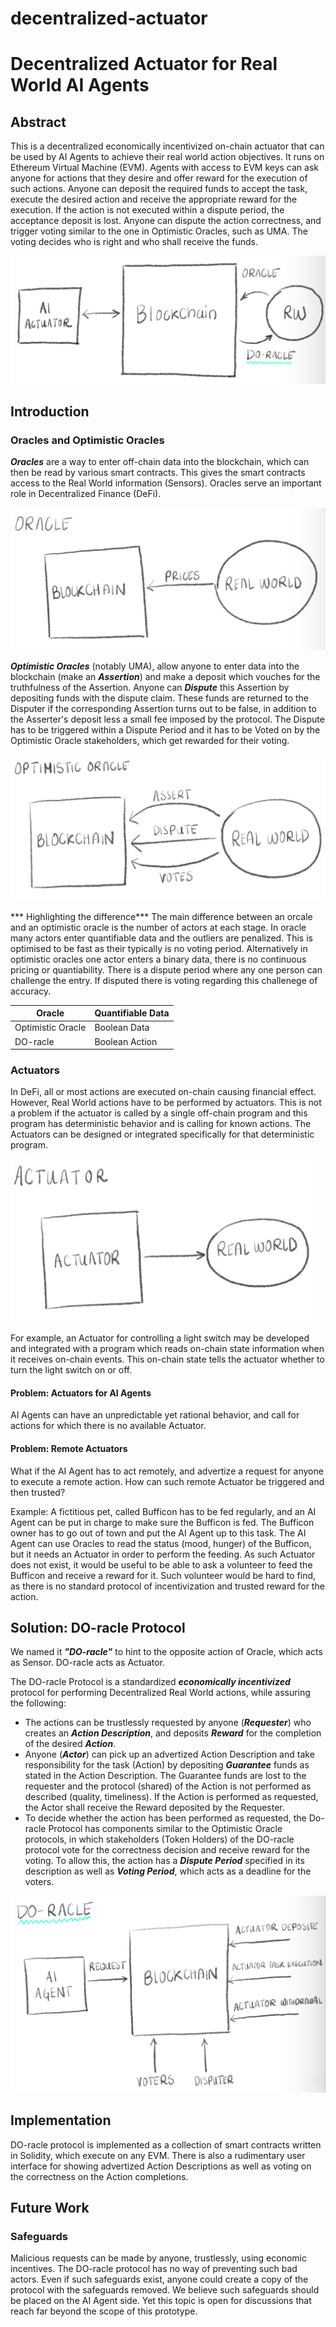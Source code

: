 # decentralized-actuator

# Decentralized Actuator for Real World AI Agents

## Abstract

This is a decentralized economically incentivized on-chain actuator that can be used by AI Agents to achieve their real world action objectives. It runs on Ethereum Virtual Machine (EVM). Agents with access to EVM keys can ask anyone for actions that they desire and offer reward for the execution of such actions. Anyone can deposit the required funds to accept the task, execute the desired action and receive the appropriate reward for the execution. If the action is not executed within a dispute period, the acceptance deposit is lost. Anyone can dispute the action correctness, and trigger voting similar to the one in Optimistic Oracles, such as UMA. The voting decides who is right and who shall receive the funds.

![Diagram](./Diagram.jpg)

## Introduction

### Oracles and Optimistic Oracles

***Oracles*** are a way to enter off-chain data into the blockchain, which can then be read by various smart contracts. This gives the smart contracts access to the Real World information (Sensors). Oracles serve an important role in Decentralized Finance (DeFi).

![OracleDiagram](./OracleDiagram.jpg)

***Optimistic Oracles*** (notably UMA), allow anyone to enter data into the blockchain (make an ***Assertion***) and make a deposit which vouches for the truthfulness of the Assertion. Anyone can ***Dispute*** this Assertion by depositing funds with the dispute claim. These funds are returned to the Disputer if the corresponding Assertion turns out to be false, in addition to the Asserter's deposit less a small fee imposed by the protocol. The Dispute has to be triggered within a Dispute Period and it has to be Voted on by the Optimistic Oracle stakeholders, which get rewarded for their voting.

![OptimisticOracleDiagram](./OptimisticOracleDiagram.jpg)

*** Highlighting the difference*** The main difference between an orcale and an optimistic oracle is the number of actors at each stage. In oracle many actors enter quantifiable data and the outliers are penalized. This is optimised to be fast as their typically is no voting period. Alternatively in optimistic oracles one actor enters a binary data, there is no continuous pricing or quantiability. There is a dispute period where any one person can challenge the entry. If disputed there is voting regarding this challenege of accuracy.

| Oracle            | Quantifiable Data |
|-------------------|-------------------|
| Optimistic Oracle | Boolean Data      |
| DO-racle          | Boolean Action    |

### Actuators

In DeFi, all or most actions are executed on-chain causing financial effect. However, Real World actions have to be performed by actuators. This is not a problem if the actuator is called by a single off-chain program and this program has deterministic behavior and is calling for known actions. The Actuators can be designed or integrated specifically for that deterministic program.

![ActuatorDiagram](./ActuatorDiagram.jpg)

For example, an Actuator for controlling a light switch may be developed and integrated with a program which reads on-chain state information when it receives on-chain events. This on-chain state tells the actuator whether to turn the light switch on or off.

#### Problem: Actuators for AI Agents

AI Agents can have an unpredictable yet rational behavior, and call for actions for which there is no available Actuator.

#### Problem: Remote Actuators

What if the AI Agent has to act remotely, and advertize a request for anyone to execute a remote action. How can such remote Actuator be triggered and then trusted?

Example: A fictitious pet, called Bufficon has to be fed regularly, and an AI Agent can be put in charge to make sure the Bufficon is fed. The Bufficon owner has to go out of town and put the AI Agent up to this task. The AI Agent can use Oracles to read the status (mood, hunger) of the Bufficon, but it needs an Actuator in order to perform the feeding. As such Actuator does not exist, it would be useful to be able to ask a volunteer to feed the Bufficon and receive a reward for it. Such volunteer would be hard to find, as there is no standard protocol of incentivization and trusted reward for the action.

## Solution: DO-racle Protocol

We named it ***"DO-racle"*** to hint to the opposite action of Oracle, which acts as Sensor. DO-racle acts as Actuator.

The DO-racle Protocol is a standardized ***economically incentivized*** protocol for performing Decentralized Real World actions, while assuring the following:
-  The actions can be trustlessly requested by anyone (***Requester***) who creates an ***Action Description***, and deposits ***Reward*** for the completion of the desired ***Action***.
- Anyone (***Actor***) can pick up an advertized Action Description and take responsibility for the task (Action) by depositing ***Guarantee*** funds as stated in the Action Description. The Guarantee funds are lost to the requester and the protocol (shared) of the Action is not performed as described (quality, timeliness). If the Action is performed as requested, the Actor shall receive the Reward deposited by the Requester.
- To decide whether the action has been performed as requested, the Do-racle Protocol has components similar to the Optimistic Oracle protocols, in which stakeholders (Token Holders) of the DO-racle protocol vote for the correctness decision and receive reward for the voting. To allow this, the action has a ***Dispute Period*** specified in its description as well as ***Voting Period***, which acts as a deadline for the voters.

![DOracleDiagram](./DOracleDiagram.jpg)

## Implementation

DO-racle protocol is implemented as a collection of smart contracts written in Solidity, which execute on any EVM. There is also a rudimentary user interface for showing advertized Action Descriptions as well as voting on the correctness on the Action completions.

## Future Work

### Safeguards

Malicious requests can be made by anyone, trustlessly, using economic incentives. The DO-racle protocol has no way of preventing such bad actors. Even if such safeguards exist, anyone could create a copy of the protocol with the safeguards removed. We believe such safeguards should be placed on the AI Agent side. Yet this topic is open for discussions that reach far beyond the scope of this prototype.